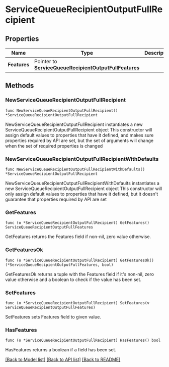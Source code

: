 # ServiceQueueRecipientOutputFullRecipient

## Properties

Name | Type | Description | Notes
------------ | ------------- | ------------- | -------------
**Features** | Pointer to [**ServiceQueueRecipientOutputFullFeatures**](ServiceQueueRecipientOutputFullFeatures.md) |  | [optional] 

## Methods

### NewServiceQueueRecipientOutputFullRecipient

`func NewServiceQueueRecipientOutputFullRecipient() *ServiceQueueRecipientOutputFullRecipient`

NewServiceQueueRecipientOutputFullRecipient instantiates a new ServiceQueueRecipientOutputFullRecipient object
This constructor will assign default values to properties that have it defined,
and makes sure properties required by API are set, but the set of arguments
will change when the set of required properties is changed

### NewServiceQueueRecipientOutputFullRecipientWithDefaults

`func NewServiceQueueRecipientOutputFullRecipientWithDefaults() *ServiceQueueRecipientOutputFullRecipient`

NewServiceQueueRecipientOutputFullRecipientWithDefaults instantiates a new ServiceQueueRecipientOutputFullRecipient object
This constructor will only assign default values to properties that have it defined,
but it doesn't guarantee that properties required by API are set

### GetFeatures

`func (o *ServiceQueueRecipientOutputFullRecipient) GetFeatures() ServiceQueueRecipientOutputFullFeatures`

GetFeatures returns the Features field if non-nil, zero value otherwise.

### GetFeaturesOk

`func (o *ServiceQueueRecipientOutputFullRecipient) GetFeaturesOk() (*ServiceQueueRecipientOutputFullFeatures, bool)`

GetFeaturesOk returns a tuple with the Features field if it's non-nil, zero value otherwise
and a boolean to check if the value has been set.

### SetFeatures

`func (o *ServiceQueueRecipientOutputFullRecipient) SetFeatures(v ServiceQueueRecipientOutputFullFeatures)`

SetFeatures sets Features field to given value.

### HasFeatures

`func (o *ServiceQueueRecipientOutputFullRecipient) HasFeatures() bool`

HasFeatures returns a boolean if a field has been set.


[[Back to Model list]](../README.md#documentation-for-models) [[Back to API list]](../README.md#documentation-for-api-endpoints) [[Back to README]](../README.md)


